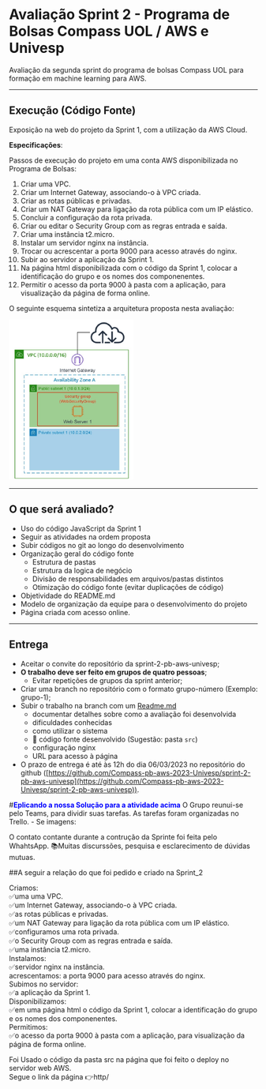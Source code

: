 # Avaliação Sprint 2 - Programa de Bolsas Compass UOL / AWS e Univesp

Avaliação da segunda sprint do programa de bolsas Compass UOL para formação em machine learning para AWS.

***

## Execução (Código Fonte)

Exposição na web do projeto da Sprint 1, com a utilização da AWS Cloud.

**Especificações**:

Passos de execução do projeto em uma conta AWS disponibilizada no Programa de Bolsas:

1. Criar uma VPC.
2. Criar um Internet Gateway, associando-o à VPC criada.
3. Criar as rotas públicas e privadas.
4. Criar um NAT Gateway para ligação da rota pública com um IP elástico.
5. Concluir a configuração da rota privada.
6. Criar ou editar o Security Group com as regras entrada e saída.
7. Criar uma instância t2.micro.
8. Instalar um servidor nginx na instância.
9. Trocar ou acrescentar a porta 9000 para acesso através do nginx.
10. Subir ao servidor a aplicação da Sprint 1.
11. Na página html disponibilizada com o código da Sprint 1, colocar a identificação do grupo e os nomes dos componenentes.
12. Permitir o acesso da porta 9000 à pasta com a aplicação, para visualização da página de forma online.

O seguinte esquema sintetiza a arquitetura proposta nesta avaliação:

<img src='assets/aws_web_server.jpg' width='50%'>


***

## O que será avaliado?

- Uso do código JavaScript da Sprint 1
- Seguir as atividades na ordem proposta
- Subir códigos no git ao longo do desenvolvimento
- Organização geral do código fonte
  - Estrutura de pastas
  - Estrutura da logica de negócio
  - Divisão de responsabilidades em arquivos/pastas distintos
  - Otimização do código fonte (evitar duplicações de código)
- Objetividade do README.md
- Modelo de organização da equipe para o desenvolvimento do projeto
- Página criada com acesso online.

***

## Entrega

- Aceitar o convite do repositório da sprint-2-pb-aws-univesp;
- **O trabalho deve ser feito em grupos de quatro pessoas**;
  - Evitar repetições de grupos da sprint anterior;
- Criar uma branch no repositório com o formato grupo-número (Exemplo: grupo-1);
- Subir o trabalho na branch com um [Readme.md](README.md)
  - documentar detalhes sobre como a avaliação foi desenvolvida
  - dificuldades conhecidas
  - como utilizar o sistema
  - 🔨 código fonte desenvolvido (Sugestão: pasta `src`)
  - configuração nginx
  - URL para acesso à página
- O prazo de entrega é até às 12h do dia 06/03/2023 no repositório do github ([https://github.com/Compass-pb-aws-2023-Univesp/sprint-2-pb-aws-univesp](https://github.com/Compass-pb-aws-2023-Univesp/sprint-2-pb-aws-univesp)).


#**<font color="blue">Eplicando a nossa Solução para a atividade acima</font>**
O Grupo reunui-se pelo Teams, para dividir suas tarefas. 
As tarefas foram organizadas no Trello.
    - Se imagens:



O contato contante durante a contrução da Sprinte foi feita pelo WhahtsApp.
📚Muitas discurssões, pesquisa e esclarecimento de dúvidas mutuas.

##A seguir a relação do que foi pedido e criado na Sprint_2

Criamos:<br>
    ✅uma uma VPC.<br>
    ✅um Internet Gateway, associando-o à VPC criada.<br>
    ✅as rotas públicas e privadas.<br>
    ✅um NAT Gateway para ligação da rota pública com um IP elástico.<br>
    ✅configuramos uma rota privada.<br>
    ✅o Security Group com as regras entrada e saída.<br>
    ✅uma instância t2.micro.<br>
Instalamos:<br>
    ✅servidor nginx na instância.<br>
acrescentamos: a porta 9000 para acesso através do nginx.<br>
Subimos no servidor:<br>
    ✅a aplicação da Sprint 1.<br>
Disponibilizamos:<br>
    ✅em uma página html o código da Sprint 1, colocar a identificação do grupo e os nomes dos componenentes.<br>
Permitimos:<br>
    ✅o acesso da porta 9000 à pasta com a aplicação, para visualização da página de forma online.<br>

Foi Usado o código da pasta src na página que foi feito o deploy no servidor web AWS.<br>
Segue o link da página 👉http/

